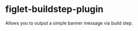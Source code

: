 figlet-buildstep-plugin
=======================

Allows you to output a simple banner message via build step.
